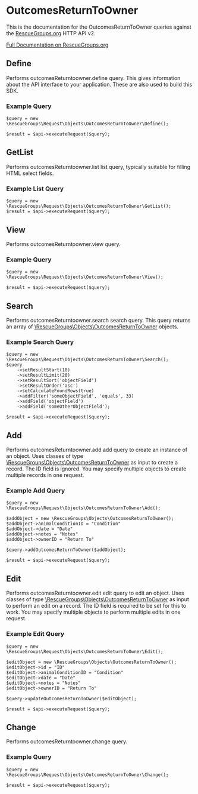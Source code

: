 # OutcomesReturnToOwner

This is the documentation for the OutcomesReturnToOwner queries against the [RescueGroups.org](https://www.rescuegroups.org/) HTTP API v2.

[Full Documentation on RescueGroups.org](https://userguide.rescuegroups.org/display/APIDG/Object+definitions#Objectdefinitions-outcomesReturntoowner)

## Define






Performs outcomesReturntoowner.define query. This gives information about the API interface to your application. These are also used to build this SDK.

### Example Query

    $query = new \RescueGroups\Request\Objects\OutcomesReturnToOwner\Define();

    $result = $api->executeRequest($query);


## GetList


Performs outcomesReturntoowner.list list query, typically suitable for filling HTML select fields.

### Example List Query

    $query = new \RescueGroups\Request\Objects\OutcomesReturnToOwner\GetList();
    $result = $api->executeRequest($query);






## View







Performs outcomesReturntoowner.view query.

### Example Query

    $query = new \RescueGroups\Request\Objects\OutcomesReturnToOwner\View();

    $result = $api->executeRequest($query);


## Search

Performs outcomesReturntoowner.search search query. This query returns an array of [\RescueGroups\Objects\OutcomesReturnToOwner](../../src/Objects/OutcomesReturnToOwner.php) objects.

### Example Search Query

    $query = new \RescueGroups\Request\Objects\OutcomesReturnToOwner\Search();
    $query
        ->setResultStart(10)
        ->setResultLimit(20)
        ->setResultSort('objectField')
        ->setResultOrder('asc')
        ->setCalculateFoundRows(true)
        ->addFilter('someObjectField', 'equals', 33)
        ->addField('objectField')
        ->addField('someOtherObjectField');

    $result = $api->executeRequest($query);







## Add




Performs outcomesReturntoowner.add add query to create an instance of an object. Uses classes of type [\RescueGroups\Objects\OutcomesReturnToOwner](../../src/Objects/OutcomesReturnToOwner.php) as input to create a record. The ID field is ignored. You may specify multiple objects to create multiple records in one request.

### Example Add Query

    $query = new \RescueGroups\Request\Objects\OutcomesReturnToOwner\Add();

    $addObject = new \RescueGroups\Objects\OutcomesReturnToOwner();
    $addObject->animalConditionID = "Condition"
    $addObject->date = "Date"
    $addObject->notes = "Notes"
    $addObject->ownerID = "Return To"

    $query->addOutcomesReturnToOwner($addObject);

    $result = $api->executeRequest($query);




## Edit



Performs outcomesReturntoowner.edit edit query to edit an object. Uses classes of type [\RescueGroups\Objects\OutcomesReturnToOwner](../../src/Objects/OutcomesReturnToOwner.php) as input to perform an edit on a record. The ID field is required to be set for this to work. You may specify multiple objects to perform multiple edits in one request.

### Example Edit Query

    $query = new \RescueGroups\Request\Objects\OutcomesReturnToOwner\Edit();

    $editObject = new \RescueGroups\Objects\OutcomesReturnToOwner();
    $editObject->id = "ID"
    $editObject->animalConditionID = "Condition"
    $editObject->date = "Date"
    $editObject->notes = "Notes"
    $editObject->ownerID = "Return To"

    $query->updateOutcomesReturnToOwner($editObject);

    $result = $api->executeRequest($query);





## Change







Performs outcomesReturntoowner.change query.

### Example Query

    $query = new \RescueGroups\Request\Objects\OutcomesReturnToOwner\Change();

    $result = $api->executeRequest($query);


